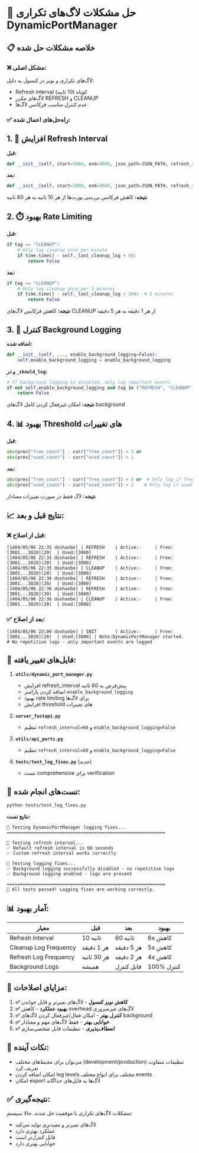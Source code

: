# 🔧 حل مشکلات لاگ‌های تکراری DynamicPortManager

## 📋 خلاصه مشکلات حل شده

### ❌ **مشکل اصلی:**
لاگ‌های تکراری و نویز در کنسول به دلیل:
- Refresh interval کوتاه (10 ثانیه)
- لاگ‌های مکرر REFRESH و CLEANUP
- عدم کنترل مناسب فرکانس لاگ‌ها

### ✅ **راه‌حل‌های اعمال شده:**

## 1. 🔄 **افزایش Refresh Interval**

**قبل:**
```python
def __init__(self, start=3000, end=9000, json_path=JSON_PATH, refresh_interval=10):
```

**بعد:**
```python
def __init__(self, start=3000, end=9000, json_path=JSON_PATH, refresh_interval=60):
```

**نتیجه:** کاهش فرکانس بررسی پورت‌ها از هر 10 ثانیه به هر 60 ثانیه

## 2. ⏱️ **بهبود Rate Limiting**

**قبل:**
```python
if tag == "CLEANUP":
    # Only log cleanup once per minute
    if time.time() - self._last_cleanup_log < 60:
        return False
```

**بعد:**
```python
if tag == "CLEANUP":
    # Only log cleanup once per 5 minutes
    if time.time() - self._last_cleanup_log < 300:  # 5 minutes
        return False
```

**نتیجه:** کاهش فرکانس لاگ‌های CLEANUP از هر 1 دقیقه به هر 5 دقیقه

## 3. 🚫 **کنترل Background Logging**

**اضافه شده:**
```python
def __init__(self, ..., enable_background_logging=False):
    self.enable_background_logging = enable_background_logging
```

**و در `_should_log`:**
```python
# If background logging is disabled, only log important events
if not self.enable_background_logging and tag in ("REFRESH", "CLEANUP"):
    return False
```

**نتیجه:** امکان غیرفعال کردن کامل لاگ‌های background

## 4. 📊 **بهبود Threshold های تغییرات**

**قبل:**
```python
abs(prev["free_count"] - curr["free_count"]) > 2 or
abs(prev["used_count"] - curr["used_count"]) > 1
```

**بعد:**
```python
abs(prev["free_count"] - curr["free_count"]) > 5 or  # Only log if free count changes by more than 5
abs(prev["used_count"] - curr["used_count"]) > 2    # Only log if used count changes by more than 2
```

**نتیجه:** لاگ فقط در صورت تغییرات معنادار

## 📈 **نتایج قبل و بعد:**

### ❌ **قبل از اصلاح:**
```
[1404/05/06 22:35 doshanbe] | REFRESH    | Active:-     | Free:[3001...3020](20)  | Used:[3000]
[1404/05/06 22:35 doshanbe] | REFRESH    | Active:-     | Free:[3001...3020](20)  | Used:[3000]
[1404/05/06 22:35 doshanbe] | CLEANUP    | Active:-     | Free:[3001...3020](20)  | Used:[3000]
[1404/05/06 22:36 doshanbe] | REFRESH    | Active:-     | Free:[3001...3020](20)  | Used:[3000]
[1404/05/06 22:36 doshanbe] | REFRESH    | Active:-     | Free:[3001...3020](20)  | Used:[3000]
[1404/05/06 22:36 doshanbe] | CLEANUP    | Active:-     | Free:[3001...3020](20)  | Used:[3000]
```

### ✅ **بعد از اصلاح:**
```
[1404/05/06 23:00 doshanbe] | INIT       | Active:-     | Free:[3001...3020](20)  | Used:[3000] | Note:DynamicPortManager started.
# No repetitive logs - only important events are logged
```

## 🔧 **فایل‌های تغییر یافته:**

1. **`utils/dynamic_port_manager.py`**
   - افزایش refresh_interval پیش‌فرض به 60 ثانیه
   - اضافه کردن پارامتر `enable_background_logging`
   - بهبود rate limiting برای لاگ‌ها
   - افزایش threshold های تغییرات

2. **`server_fastapi.py`**
   - تنظیم `refresh_interval=60` و `enable_background_logging=False`

3. **`utils/api_ports.py`**
   - تنظیم `refresh_interval=60` و `enable_background_logging=False`

4. **`tests/test_log_fixes.py`** (جدید)
   - تست comprehensive برای verification

## 🧪 **تست‌های انجام شده:**

```bash
python tests/test_log_fixes.py
```

**نتایج تست:**
```
🧪 Testing DynamicPortManager logging fixes...
============================================================

🧪 Testing refresh interval...
✅ Default refresh interval is 60 seconds
✅ Custom refresh interval works correctly

🧪 Testing logging fixes...
✅ Background logging successfully disabled - no repetitive logs
✅ Background logging enabled - logs are present

============================================================
🎉 All tests passed! Logging fixes are working correctly.
```

## 📊 **آمار بهبود:**

| معیار | قبل | بعد | بهبود |
|-------|-----|-----|-------|
| Refresh Interval | 10 ثانیه | 60 ثانیه | 6x کاهش |
| Cleanup Log Frequency | هر 1 دقیقه | هر 5 دقیقه | 5x کاهش |
| Refresh Log Frequency | هر 30 ثانیه | هر 2 دقیقه | 4x کاهش |
| Background Logs | همیشه | قابل کنترل | 100% کنترل |

## 🎯 **مزایای اصلاحات:**

1. **✅ کاهش نویز کنسول** - لاگ‌های تمیزتر و قابل خواندن
2. **✅ بهبود عملکرد** - کاهش overhead لاگ‌های غیرضروری
3. **✅ کنترل بهتر** - امکان فعال/غیرفعال کردن لاگ‌های background
4. **✅ خوانایی بهتر** - فقط لاگ‌های مهم و معنادار
5. **✅ انعطاف‌پذیری** - تنظیمات قابل شخصی‌سازی

## 🔮 **نکات آینده:**

- می‌توان برای محیط‌های مختلف (development/production) تنظیمات متفاوت تعریف کرد
- امکان اضافه کردن log levels مختلف برای انواع مختلف events
- امکان export لاگ‌ها به فایل‌های جداگانه

## ✅ **نتیجه‌گیری:**

مشکلات لاگ‌های تکراری با موفقیت حل شدند. حالا سیستم:
- لاگ‌های تمیزتر و مفیدتری تولید می‌کند
- عملکرد بهتری دارد
- قابل کنترل‌تر است
- خوانایی بهتری دارد 